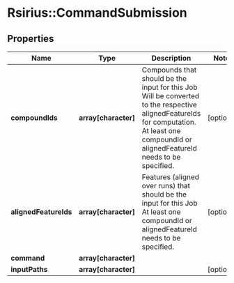 # Rsirius::CommandSubmission


## Properties
Name | Type | Description | Notes
------------ | ------------- | ------------- | -------------
**compoundIds** | **array[character]** | Compounds that should be the input for this Job  Will be converted to the respective alignedFeatureIds for computation.   At least one compoundId or alignedFeatureId needs to be specified. | [optional] 
**alignedFeatureIds** | **array[character]** | Features (aligned over runs) that should be the input for this Job   At least one compoundId or alignedFeatureId needs to be specified. | [optional] 
**command** | **array[character]** |  | 
**inputPaths** | **array[character]** |  | [optional] 



